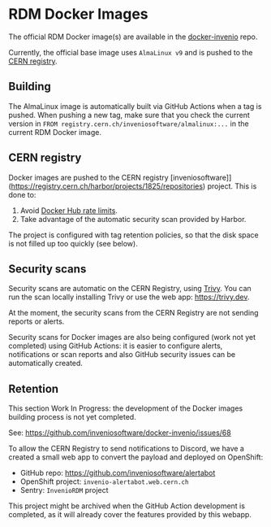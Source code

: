 # RDM Docker Images

The official RDM Docker image(s) are available in the [docker-invenio](https://github.com/inveniosoftware/docker-invenio) repo.

Currently, the official base image uses `AlmaLinux v9` and is pushed to the [CERN registry](https://registry.cern.ch/).

## Building

The AlmaLinux image is automatically built via GitHub Actions when a tag is pushed. When pushing a new tag,
make sure that you check the current version in `FROM registry.cern.ch/inveniosoftware/almalinux:...` in
the current RDM Docker image.

## CERN registry

Docker images are pushed to the CERN registry [inveniosoftware]](https://registry.cern.ch/harbor/projects/1825/repositories) project. This is done to:

1. Avoid [Docker Hub rate limits](https://www.docker.com/increase-rate-limits/).
2. Take advantage of the automatic security scan provided by Harbor.

The project is configured with tag retention policies, so that the disk space is not filled up too quickly (see below).

## Security scans

Security scans are automatic on the CERN Registry, using [Trivy](https://github.com/aquasecurity/trivy).
You can run the scan locally installing Trivy or use the web app: <https://trivy.dev>.

At the moment, the security scans from the CERN Registry are not sending reports or alerts.

Security scans for Docker images are also being configured (work not yet completed) using GitHub Actions:
it is easier to configure alerts, notifications or scan reports and also GitHub security issues can be automatically created.

## Retention

This section Work In Progress: the development of the Docker images building process is not yet completed.

See: <https://github.com/inveniosoftware/docker-invenio/issues/68>

To allow the CERN Registry to send notifications to Discord, we have a created a small web app to convert the payload and deployed on OpenShift:

- GitHub repo: <https://github.com/inveniosoftware/alertabot>
- OpenShift project: `invenio-alertabot.web.cern.ch`
- Sentry: `InvenioRDM` project

This project might be archived when the GitHub Action development is completed, as it will already cover the features provided by this webapp.
